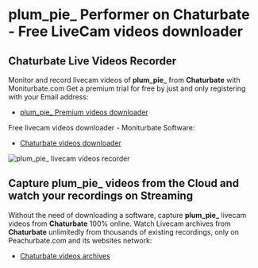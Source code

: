 # plum_pie_ Performer on Chaturbate - Free LiveCam videos downloader

## Chaturbate Live Videos Recorder

Monitor and record livecam videos of **plum_pie_** from **Chaturbate** with Moniturbate.com
Get a premium trial for free by just and only registering with your Email address:
* [plum_pie_ Premium videos downloader](https://moniturbate.com/request-demo-licence-key.html)

Free livecam videos downloader - Moniturbate Software:
* [Chaturbate videos downloader](https://moniturbate.com/moniturbate-download-software.html)

![plum_pie_ livecam videos recorder](https://peachurnet.com/templates/moniturbate-software.png)


## Capture plum_pie_ videos from the Cloud and watch your recordings on Streaming

Without the need of downloading a software, capture **plum_pie_** livecam videos from **Chaturbate** 100% online.
Watch Livecam archives from **Chaturbate** unlimitedly from thousands of existing recordings, only on Peachurbate.com and its websites network:
* [Chaturbate videos archives](https://peachurnet.com/)